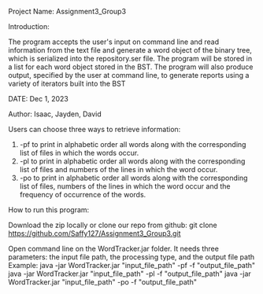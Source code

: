 Project Name: Assignment3_Group3

Introduction:

The program accepts the user's input on command line and read information from the text file and generate a word object
of the binary tree, which is serialized into the repository.ser file. The program will be stored in a list for each word
object stored in the BST. The program will also produce output, specified by the user at command line, to generate reports
using a variety of iterators built into the BST

DATE: Dec 1, 2023

Author: Isaac, Jayden, David


Users can choose three ways to retrieve information:

1. -pf to print in alphabetic order all words along with the corresponding list of files in which
the words occur.
2. -pl to print in alphabetic order all words along with the corresponding list of files and
numbers of the lines in which the word occur.
3. -po to print in alphabetic order all words along with the corresponding list of files,
numbers of the lines in which the word occur and the frequency of occurrence of the
words.

How to run this program:

Download the zip locally or clone our repo from github: git clone https://github.com/Saffy127/Assignment3_Group3.git

Open command line on the WordTracker.jar folder.
It needs three parameters: the input file path, the processing type, and the output file path
Example:
java -jar WordTracker.jar "input_file_path" -pf -f "output_file_path"
java -jar WordTracker.jar "input_file_path" -pl -f "output_file_path"
java -jar WordTracker.jar "input_file_path" -po -f "output_file_path"
